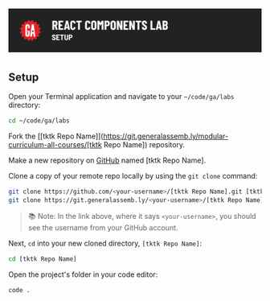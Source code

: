 # ![React Components Lab - Setup](./assets/hero.png)

## Setup

Open your Terminal application and navigate to your `~/code/ga/labs` directory:

```bash
cd ~/code/ga/labs
```

<!-- tktk if starter code exists -->

Fork the [[tktk Repo Name]](https://git.generalassemb.ly/modular-curriculum-all-courses/[tktk Repo Name]) repository.

<!-- tktk if starting from scratch  -->

Make a new repository on [GitHub](https://github.com/) named [tktk Repo Name].

<!-- tktk -->

Clone a copy of your remote repo locally by using the `git clone` command:

```bash
git clone https://github.com/<your-username>/[tktk Repo Name].git [tktk Personal GitHub for new labs]
git clone https://git.generalassemb.ly/<your-username>/[tktk Repo Name].git [tktk GA enterprise GitHub for starter code]
```

> 📚 Note: In the link above, where it says `<your-username>`, you should see the username from your GitHub account.

Next, `cd` into your new cloned directory, `[tktk Repo Name]`:

```bash
cd [tktk Repo Name]
```

Open the project's folder in your code editor:

```bash
code .
```

